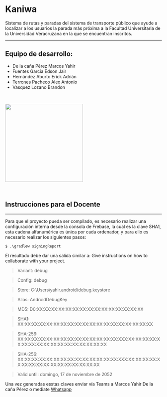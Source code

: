 # Kaniwa
Sistema de rutas y paradas del sistema de transporte público que ayude a localizar a los usuarios la parada más próxima a la Facultad Universitaria de la Universidad Veracruzana en la que se encuentran inscritos.
***

## Equipo de desarrollo: 

- De la caña Pérez Marcos Yahir
- Fuentes García Edson Jair
- Hernández Aburto Erick Adrián
- Terrones Pacheco Alex Antonio
- Vasquez Lozano Brandon

<br><p> <img src="https://user-images.githubusercontent.com/112489399/205528529-8f55aeca-1755-4a1d-a37b-4b1e98719b5d.png" width="250" height="250"/></p></br>
 
 
 
 ## Instrucciones para el Docente
***
Para que el proyecto pueda ser compilado, es necesario realizar una configuración interna desde la consola de Frebase, la cual es la clave SHA1, esta cadena alfanumérica es única por cada ordenador, y para ello es necesario realizar los siguientes pasos:
```
$ .\gradlew signingReport
```
El resultado debe dar una salida similar a:
Give instructions on how to collaborate with your project.

>Variant: debug

>Config: debug

>Store: C:\Users\yahir\.android\debug.keystore

>Alias: AndroidDebugKey

>MD5: D0:XX:XX:XX:XX:XX:XX:XX:XX:XX:XX:XX:XX:XX:XX:XX

>SHA1: XX:XX:XX:XX:XX:XX:XX:XX:XX:XX:XX:XX:XX:XX:XX:XX:XX:XX:XX

>SHA-256: XX:XX:XX:XX:XX:XX:XX:XX:XX:XX:XX:XX:XX:XX:XXX:XX:XX:XX:XX:XX:XX:XX:XX:XX:XX:XX:XX:XX:XX:XX:XX:XX

>SHA-256: XX:XX:XX:XX:XX:XX:XX:XX:XX:XX:XX:XX:XX:XX:XXX:XX:XX:XX:XX:XX:XX:XX:XX:XX:XX:XX:XX:XX:XX:XX:XX

>Valid until: domingo, 17 de noviembre de 2052

Una vez generadas esstas claves enviar vía Teams a Marcos Yahir De la caña Pérez o mediate [Whatsapp](https://wa.me/qr/M4MM4ANNJKAII1)
